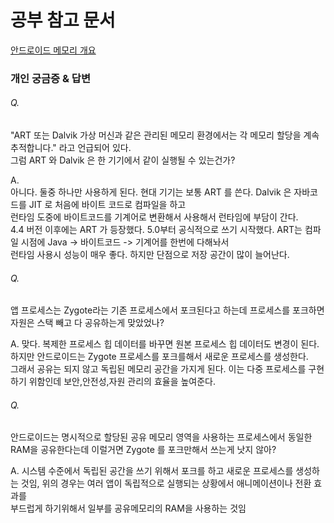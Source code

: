 # 공부 참고 문서 
[안드로이드 메모리 개요](https://developer.android.com/topic/performance/memory-overview?hl=ko) 

### 개인 궁금증 & 답변
###### Q.    
"ART 또는 Dalvik 가상 머신과 같은 관리된 메모리 환경에서는 각 메모리 할당을 계속 추적합니다." 라고 언급되어 있다.   
그럼 ART 와 Dalvik 은 한 기기에서 같이 실행될 수 있는건가?   
   
A.    
아니다. 둘중 하나만 사용하게 된다. 현대 기기는 보통 ART 를 쓴다. Dalvik 은 자바코드를 JIT 로 처음에 바이트 코드로 컴파일을 하고   
런타임 도중에 바이트코드를 기계어로 변환해서 사용해서 런타임에 부담이 간다.   
4.4 버전 이후에는 ART 가 등장했다. 5.0부터 공식적으로 쓰기 시작했다. ART는 컴파일 시점에 Java -> 바이트코드 -> 기계어를 한번에 다해놔서   
런타임 사용시 성능이 매우 좋다. 하지만 단점으로 저장 공간이 많이 늘어난다.   
   
      
###### Q. 
앱 프로세스는 Zygote라는 기존 프로세스에서 포크된다고 하는데 프로세스를 포크하면 자원은 스택 빼고 다 공유하는게 맞았었나?   
   
A.
맞다. 복제한 프로세스 힙 데이터를 바꾸면 원본 프로세스 힙 데이터도 변경이 된다. 하지만 안드로이드는 Zygote 프로세스를 포크를해서 새로운 프로세스를 생성한다.    
그래서 공유는 되지 않고 독립된 메모리 공간을 가지게 된다. 이는 다중 프로세스를 구현하기 위함인데 보안,안전성,자원 관리의 효율을 높여준다. 
      
   
###### Q.   
안드로이드는 명시적으로 할당된 공유 메모리 영역을 사용하는 프로세스에서 동일한 RAM을 공유한다는데 이럴거면 Zygote 를 포크만해서 쓰는게 낫지 않아?   
   
A. 
시스템 수준에서 독립된 공간을 쓰기 위해서 포크를 하고 새로운 프로세스를 생성하는 것임, 위의 경우는 여러 앱이 독립적으로 실행되는 상황에서 애니메이션이나 전환 효과를   
부드럽게 하기위해서 일부를 공유메모리의 RAM을 사용하는 것임   

